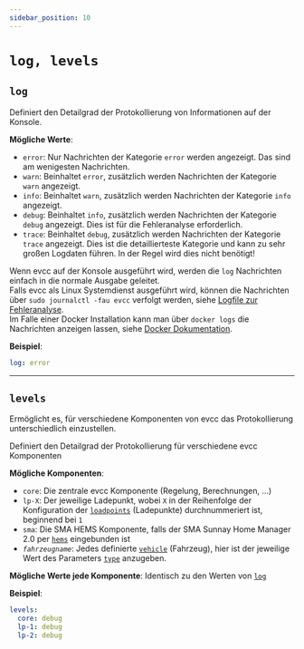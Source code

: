 ```yaml
---
sidebar_position: 10
---
```


# `log, levels`

## `log`

Definiert den Detailgrad der Protokollierung von Informationen auf der Konsole.

**Mögliche Werte**:

- `error`: Nur Nachrichten der Kategorie `error` werden angezeigt. Das sind am wenigesten Nachrichten.
- `warn`: Beinhaltet `error`, zusätzlich werden Nachrichten der Kategorie `warn` angezeigt.
- `info`: Beinhaltet `warn`, zusätzlich werden Nachrichten der Kategorie `info` angezeigt.
- `debug`: Beinhaltet `info`, zusätzlich werden Nachrichten der Kategorie `debug` angezeigt. Dies ist für die Fehleranalyse erforderlich.
- `trace`: Beinhaltet `debug`, zusätzlich werden Nachrichten der Kategorie `trace` angezeigt. Dies ist die detaillierteste Kategorie und kann zu sehr großen Logdaten führen. In der Regel wird dies nicht benötigt!

Wenn evcc auf der Konsole ausgeführt wird, werden die `log` Nachrichten einfach in die normale Ausgabe geleitet.  
Falls evcc als Linux Systemdienst ausgeführt wird, können die Nachrichten über `sudo journalctl -fau evcc` verfolgt werden, siehe [Logfile zur Fehleranalyse](/docs/guides/faq#wie-kann-ich-ein-logfile-zur-fehleranalyse-erstellen).  
Im Falle einer Docker Installation kann man über `docker logs` die Nachrichten anzeigen lassen, siehe [Docker Dokumentation](https://docs.docker.com/config/containers/logging/).

**Beispiel**:

```yaml
log: error
```

---

## `levels`

Ermöglicht es, für verschiedene Komponenten von evcc das Protokollierung unterschiedlich einzustellen.

Definiert den Detailgrad der Protokollierung für verschiedene evcc Komponenten

**Mögliche Komponenten**:

- `core`: Die zentrale evcc Komponente (Regelung, Berechnungen, ...)
- `lp-X`: Der jeweilige Ladepunkt, wobei `X` in der Reihenfolge der Konfiguration der [`loadpoints`](loadpoints) (Ladepunkte) durchnummeriert ist, beginnend bei `1`
- `sma`: Die SMA HEMS Komponente, falls der SMA Sunnay Home Manager 2.0 per [`hems`](hems) eingebunden ist
- _`fahrzeugname`_: Jedes definierte [`vehicle`](vehicles) (Fahrzeug), hier ist der jeweilige Wert des Parameters [`type`](vehicles#type) anzugeben. 

**Mögliche Werte jede Komponente**: Identisch zu den Werten von [`log`](#log)

**Beispiel**:

```yaml
levels:
  core: debug
  lp-1: debug
  lp-2: debug
```
